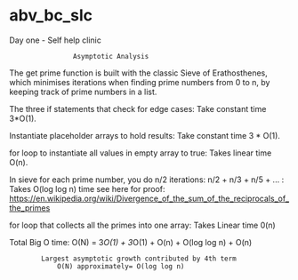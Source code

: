 # abv_bc_slc
Day one - Self help clinic


					Asymptotic Analysis
The get prime function is built with the classic Sieve of Erathosthenes, which minimises iterations when finding prime numbers from 0 to n, by keeping track of prime numbers in a list.

The three if statements that check for edge cases: Take constant time 3*O(1).

Instantiate placeholder arrays to hold results: Take constant time 3 * O(1).

for loop to instantiate all values in empty array to true: Takes linear time O(n).

In sieve for each prime number, you do n/2 iterations: n/2 + n/3 + n/5 + ... : 
								Takes O(log log n) time
see here for proof: https://en.wikipedia.org/wiki/Divergence_of_the_sum_of_the_reciprocals_of_the_primes

for loop that collects all the primes into one array:   Takes Linear time 0(n)


Total Big O time:  O(N) =  3*O(1) + 3*O(1) + O(n) + O(log log n) + O(n)
					
					
			Largest asymptotic growth contributed by 4th term
				O(N) approximately= O(log log n)

					



